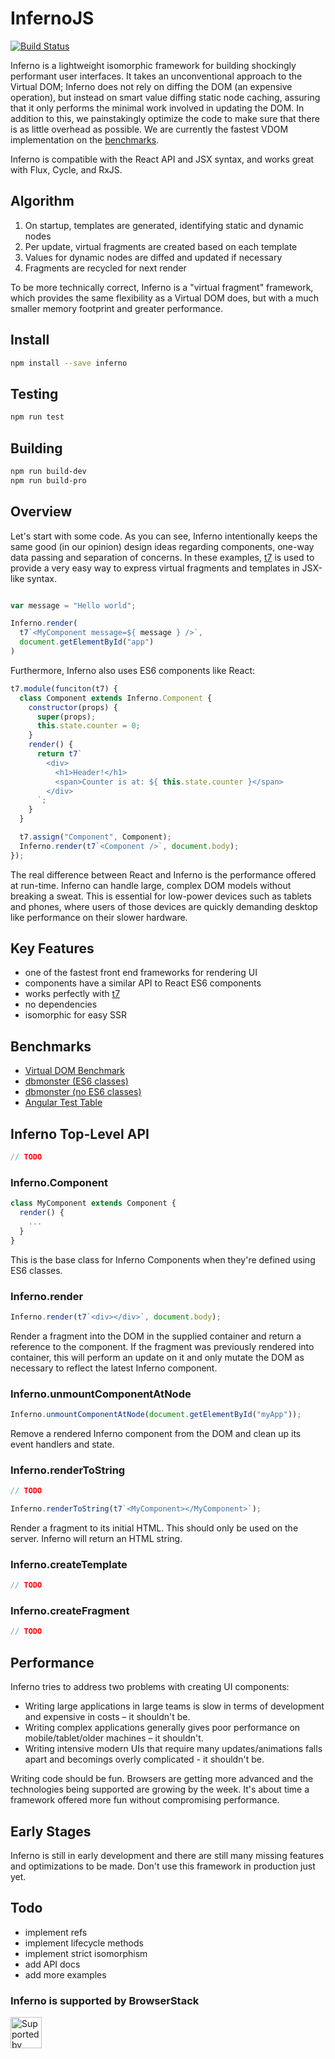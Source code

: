 # InfernoJS

[![Build Status](https://travis-ci.org/trueadm/inferno.svg?branch=new-build)](https://travis-ci.org/trueadm/inferno)

Inferno is a lightweight isomorphic framework for building shockingly performant user interfaces. It takes an unconventional approach to the Virtual DOM; Inferno does not rely on diffing the DOM (an expensive operation), but instead on smart value diffing  static node caching, assuring that it only performs the minimal work involved in updating the DOM. In addition to this, we painstakingly optimize the code to make sure that there is as little overhead as possible. We are currently the fastest VDOM implementation on the [benchmarks](#benchmarks).

Inferno is compatible with the React API and JSX syntax, and works great with Flux, Cycle, and RxJS.

## Algorithm

1. On startup, templates are generated, identifying static and dynamic nodes
2. Per update, virtual fragments are created based on each template
3. Values for dynamic nodes are diffed and updated if necessary
4. Fragments are recycled for next render

To be more technically correct, Inferno is a "virtual fragment" framework, which provides the same flexibility as a Virtual DOM does, but with a much smaller memory footprint and greater performance.

## Install

```sh
npm install --save inferno
```

## Testing

```sh
npm run test
```

## Building

```sh
npm run build-dev
npm run build-pro
```

## Overview

Let's start with some code. As you can see, Inferno intentionally keeps the same good (in our opinion) design ideas regarding components, one-way data passing and separation of concerns.
In these examples, [t7](https://github.com/trueadm/t7) is used to provide a very easy way to express virtual fragments and templates in JSX-like syntax.

```js

var message = "Hello world";

Inferno.render(
  t7`<MyComponent message=${ message } />`,
  document.getElementById("app")
)
```
Furthermore, Inferno also uses ES6 components like React:

```javascript
t7.module(funciton(t7) {
  class Component extends Inferno.Component {
    constructor(props) {
      super(props);
      this.state.counter = 0;
    }
    render() {
      return t7`
        <div>
          <h1>Header!</h1>
          <span>Counter is at: ${ this.state.counter }</span>
        </div>
      `;
    }  
  }

  t7.assign("Component", Component);
  Inferno.render(t7`<Component />`, document.body);
});
```
The real difference between React and Inferno is the performance offered at run-time. Inferno can handle large, complex DOM models without breaking a sweat.
This is essential for low-power devices such as tablets and phones, where users of those devices are quickly demanding desktop like performance on their slower hardware.

## Key Features

- one of the fastest front end frameworks for rendering UI
- components have a similar API to React ES6 components
- works perfectly with [t7](https://github.com/trueadm/t7)
- no dependencies
- isomorphic for easy SSR

## Benchmarks

- [Virtual DOM Benchmark](http://vdom-benchmark.github.io/vdom-benchmark/)
- [dbmonster (ES6 classes)](http://infernojs.org/benchmarks/dbmonster/)
- [dbmonster (no ES6 classes)](http://infernojs.org/benchmarks/dbmonster/inferno-dbmonster-raw-es5.html)
- [Angular Test Table](http://infernojs.org/benchmarks/angular-test-table/infernojs/index.html)

## Inferno Top-Level API

```js
// TODO
```

### Inferno.Component

```js
class MyComponent extends Component {
  render() {
    ...
  }
}
```

This is the base class for Inferno Components when they're defined using ES6 classes.

### Inferno.render

```javascript
Inferno.render(t7`<div></div>`, document.body);
```

Render a fragment into the DOM in the supplied container and return a reference to the component. If the fragment was previously rendered into container, this will
perform an update on it and only mutate the DOM as necessary to reflect the latest Inferno component.

### Inferno.unmountComponentAtNode

```javascript
Inferno.unmountComponentAtNode(document.getElementById("myApp"));
```

Remove a rendered Inferno component from the DOM and clean up its event handlers and state.

### Inferno.renderToString

```js
// TODO
```

```js
Inferno.renderToString(t7`<MyComponent></MyComponent>`);
```

Render a fragment to its initial HTML. This should only be used on the server. Inferno will return an HTML string.

### Inferno.createTemplate

```js
// TODO
```

### Inferno.createFragment

```js
// TODO
```

## Performance

Inferno tries to address two problems with creating UI components:
- Writing large applications in large teams is slow in terms of development and expensive in costs – it shouldn't be.
- Writing complex applications generally gives poor performance on mobile/tablet/older machines – it shouldn't.
- Writing intensive modern UIs that require many updates/animations falls apart and becomings overly complicated - it shouldn't be.

Writing code should be fun. Browsers are getting more advanced and the technologies being supported are growing by the week. It's about
time a framework offered more fun without compromising performance.

## Early Stages

Inferno is still in early development and there are still many missing features and optimizations to be made. Don't use this framework in production just yet.

## Todo

- implement refs
- implement lifecycle methods
- implement strict isomorphism
- add API docs
- add more examples

### Inferno is supported by BrowserStack

<img src="http://infernojs.org/browserstack.svg" style="height: 50px" alt="Supported by Browserstack" />
